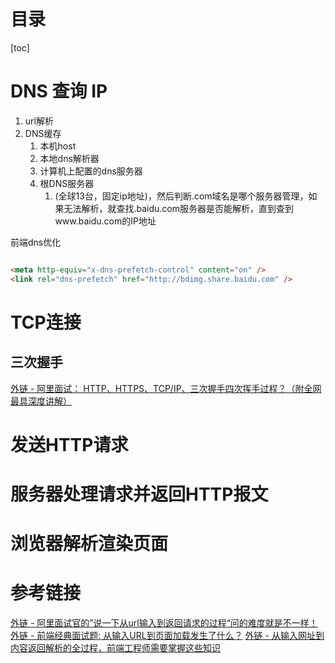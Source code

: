 # 目录

[toc]

# DNS 查询 IP

1. url解析
2. DNS缓存
   1. 本机host
   2. 本地dns解析器
   3. 计算机上配置的dns服务器
   4. 根DNS服务器
      1. (全球13台，固定ip地址)，然后判断.com域名是哪个服务器管理，如果无法解析，就查找.baidu.com服务器是否能解析，直到查到www.baidu.com的IP地址

前端dns优化

```html

<meta http-equiv="x-dns-prefetch-control" content="on" />
<link rel="dns-prefetch" href="http://bdimg.share.baidu.com" />

```

# TCP连接

## 三次握手

[外链 - 阿里面试： HTTP、HTTPS、TCP/IP、三次握手四次挥手过程？（附全网最具深度讲解）](https://zhuanlan.zhihu.com/p/103000747)

# 发送HTTP请求

# 服务器处理请求并返回HTTP报文

# 浏览器解析渲染页面

# 参考链接

[外链 - 阿里面试官的”说一下从url输入到返回请求的过程“问的难度就是不一样！](https://juejin.cn/post/6928677404332425223)
[外链 - 前端经典面试题: 从输入URL到页面加载发生了什么？](https://segmentfault.com/a/1190000006879700)
[外链 - 从输入网址到内容返回解析的全过程，前端工程师需要掌握这些知识](https://ttc.zhiyinlou.com/#/articleDetail?id=4534)
